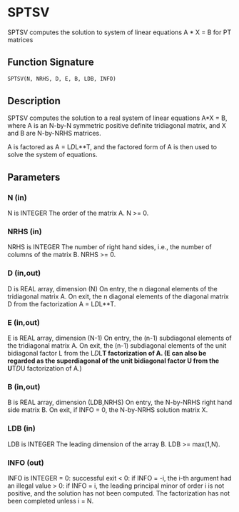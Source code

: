# SPTSV

SPTSV computes the solution to system of linear equations A * X = B for PT matrices

## Function Signature

```fortran
SPTSV(N, NRHS, D, E, B, LDB, INFO)
```

## Description


 SPTSV computes the solution to a real system of linear equations
 A*X = B, where A is an N-by-N symmetric positive definite tridiagonal
 matrix, and X and B are N-by-NRHS matrices.

 A is factored as A = L*D*L**T, and the factored form of A is then
 used to solve the system of equations.

## Parameters

### N (in)

N is INTEGER The order of the matrix A. N >= 0.

### NRHS (in)

NRHS is INTEGER The number of right hand sides, i.e., the number of columns of the matrix B. NRHS >= 0.

### D (in,out)

D is REAL array, dimension (N) On entry, the n diagonal elements of the tridiagonal matrix A. On exit, the n diagonal elements of the diagonal matrix D from the factorization A = L*D*L**T.

### E (in,out)

E is REAL array, dimension (N-1) On entry, the (n-1) subdiagonal elements of the tridiagonal matrix A. On exit, the (n-1) subdiagonal elements of the unit bidiagonal factor L from the L*D*L**T factorization of A. (E can also be regarded as the superdiagonal of the unit bidiagonal factor U from the U**T*D*U factorization of A.)

### B (in,out)

B is REAL array, dimension (LDB,NRHS) On entry, the N-by-NRHS right hand side matrix B. On exit, if INFO = 0, the N-by-NRHS solution matrix X.

### LDB (in)

LDB is INTEGER The leading dimension of the array B. LDB >= max(1,N).

### INFO (out)

INFO is INTEGER = 0: successful exit < 0: if INFO = -i, the i-th argument had an illegal value > 0: if INFO = i, the leading principal minor of order i is not positive, and the solution has not been computed. The factorization has not been completed unless i = N.


